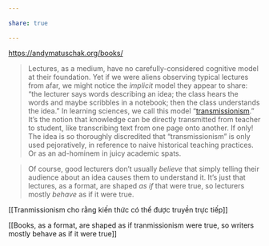 ---  
share: true  
---  
https://andymatuschak.org/books/  
>Lectures, as a medium, have no carefully-considered cognitive model at their foundation. Yet if we were aliens observing typical lectures from afar, we might notice the _implicit_ model they appear to share: “the lecturer says words describing an idea; the class hears the words and maybe scribbles in a notebook; then the class understands the idea.” In learning sciences, we call this model “[transmissionism](https://en.wiktionary.org/wiki/transmissionism).” It’s the notion that knowledge can be directly transmitted from teacher to student, like transcribing text from one page onto another. If only! The idea is so thoroughly discredited that “transmissionism” is only used pejoratively, in reference to naive historical teaching practices. Or as an ad-hominem in juicy academic spats.  
>  
>Of course, good lecturers don’t usually _believe_ that simply telling their audience about an idea causes them to understand it. It’s just that lectures, as a format, are shaped _as if_ that were true, so lecturers mostly _behave_ as if it were true.  
[[Tranmissionism cho rằng kiến thức có thể được truyền trực tiếp]]   
[[Books, as a format, are shaped as if tranmissionism were true, so writers mostly behave as if it were true]]  
